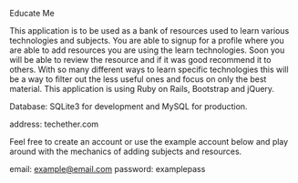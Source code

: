 Educate Me

This application is to be used as a bank of resources used to learn various 
technologies and subjects. You are able to signup for a profile where you are  able to 
add resources you are using the learn technologies. Soon you will be able to review the 
resource and if it was good recommend it to others. With so many different ways to learn 
specific technologies this will be a way to filter out the less useful ones and focus on 
only the best material. This application is using Ruby on Rails, Bootstrap and jQuery.

Database: SQLite3 for development and MySQL for production.

address: techether.com 

Feel free to create an account or use the example account below and play around with the
mechanics of adding subjects and resources.

email: example@email.com
password: examplepass
